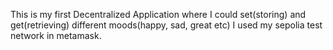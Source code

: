 This is my first Decentralized Application where I could set(storing) and get(retrieving) different moods(happy, sad, great etc)
I used my sepolia test network in metamask.
